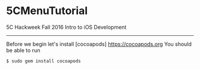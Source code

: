 # 5CMenuTutorial
5C Hackweek Fall 2016 Intro to iOS Development

---
Before we begin let's install [cocoapods] https://cocoapods.org
You should be able to run
```
$ sudo gem install cocoapods
```
